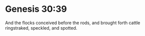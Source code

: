 # Genesis 30:39

And the flocks conceived before the rods, and brought forth cattle ringstraked, speckled, and spotted.